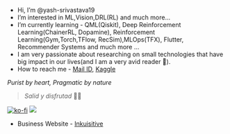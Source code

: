 * Hi, I’m @yash-srivastava19
* I’m interested in ML,Vision,DRL(RL) and much more... 
* I’m currently learning - QML(Qiskit), Deep Reinforcement Learning(ChainerRL, Dopamine), Reinforcement Learning(Gym,Torch,TFlow, RecSim),MLOps(TFX), Flutter, Recommender Systems and much more ...
* I am very passionate about researching on small technologies that have big impact in our lives(and I am a very avid reader 📖).
* How to reach me - [Mail ID](mailto:ysrivastava126@gmail.com?&cc=ysrivastava82@gmail.com&subject=Hi%20Yash%20from%20GitHub&body=Hi%20Yash%20I%20am%20%E2%80%A6%20and%20thanks%20for%20prefilling%20this%20email), [Kaggle](https://www.kaggle.com/yashsrivastava51213)

*Purist by heart, Pragmatic by nature*
> *Salid y disfrutad* 🔴🔵

[![ko-fi](https://ko-fi.com/img/githubbutton_sm.svg)](https://ko-fi.com/P5P3B54O4)
![](https://komarev.com/ghpvc/?username=yash-srivastava19&style=flat-square)
* Business Website - [Inkuisitive](https://www.inkuisitive.xyz/)
